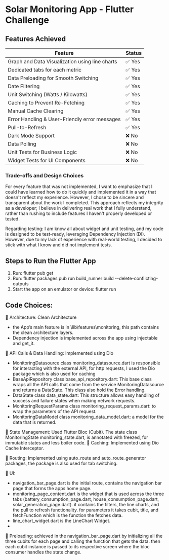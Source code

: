 # Solar Monitoring App - Flutter Challenge

## Features Achieved

| Feature                                       | Status  |
|-----------------------------------------------|---------|
| Graph and Data Visualization using line charts | ✅ Yes   |
| Dedicated tabs for each metric                | ✅ Yes   |
| Data Preloading for Smooth Switching          | ✅ Yes   |
| Date Filtering                                | ✅ Yes   |
| Unit Switching (Watts / Kilowatts)            | ✅ Yes   |
| Caching to Prevent Re-Fetching                | ✅ Yes   |
| Manual Cache Clearing                         | ✅ Yes   |
| Error Handling & User-Friendly error messages | ✅ Yes   |
| Pull-to-Refresh                               | ✅ Yes   |
| Dark Mode Support                             | ❌ No    |
| Data Polling                                  | ❌ No    |
| Unit Tests for Business Logic                 | ❌ No    |
| Widget Tests for UI Components                | ❌ No    |

### Trade-offs and Design Choices
For every feature that was not implemented, I want to emphasize that I could have learned how to do it quickly and implemented it in a way that doesn't reflect my experience. However, I chose to be sincere and transparent about the work I completed. This approach reflects my integrity as a developer; I believe in delivering real work that I fully understand, rather than rushing to include features I haven't properly developed or tested.

Regarding testing: I am know all about widget and unit testing, and my code is designed to be test-ready, leveraging Dependency Injection (DI). However, due to my lack of experience with real-world testing, I decided to stick with what I know and did not implement tests.

## Steps to Run the Flutter App

1. Run:
flutter pub get
2. Run:
flutter packages pub run build_runner build --delete-conflicting-outputs
3. Start the app on an emulator or device:
flutter run


## Code Choices:
 Architecture:
Clean Architecture
- the App’s main feature is in \lib\features\monitoring, this path contains the clean architecture layers.
- Dependency injection is implemented across the app using injectable and get_it.

 API Calls & Data Handling: Implemented using Dio
- MonitoringDatasource class monitoring_datasource.dart is responsible for interacting with the external
API, for http requests, I used the Dio package which is also used for caching
- BaseApiRepository class base_api_repository.dart:
This base class wraps all the API calls that come from the service MonitoringDatasource and returns a
DataState.
This class also hold the Error handling.
- DataState class data_state.dart:
This structure allows easy handling of success and failure states when making network requests.
- MonitoringRequestParams class monitoring_request_params.dart:
to wrap the parameters of the API request.
- MonitoringDataModel class monitoring_data_model.dart:
a model for the data that is returned.

 State Management: Used Flutter Bloc (Cubit).
The state class MonitoringState monitoring_state.dart, is annotated with freezed, for immutable states and
less boiler code.
 Caching: Implemented using Dio Cache Interceptor.

 Routing:
Implemented using auto_route and auto_route_generator packages, the package is also used for tab
switching.

 UI:
- navigation_bar_page.dart is the initial route, contains the navigation bar page that forms the apps home
page.
- monitoring_page_content.dart is the widget that is used across the three tabs
(battery_consumption_page.dart, house_consumption_page.dart, solar_generation_page.dart).
it contains the filters, the line charts, and the pull to refresh functionality.
for parameters it takes cubit, title, and fetchFunction which is the function the fetches data.
- line_chart_widget.dart is the LineChart Widget.
- 
 Preloading:
achieved in the navigation_bar_page.dart by initializing all the three cubits for each page and calling the
function that gets the data.
then each cubit instance is passed to its respective screen where the bloc consumer handles the state
change.
